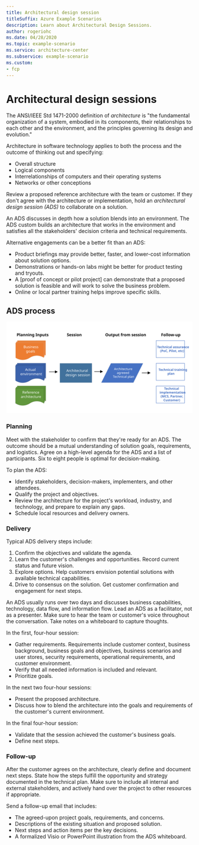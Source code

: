 ```yaml
---
title: Architectural design session
titleSuffix: Azure Example Scenarios
description: Learn about Architectural Design Sessions.
author: rogeriohc
ms.date: 04/28/2020
ms.topic: example-scenario
ms.service: architecture-center
ms.subservice: example-scenario
ms.custom:
- fcp
---
```

# Architectural design sessions

The ANSI/IEEE Std 1471-2000 definition of *architecture* is "the fundamental organization of a system, embodied in its components, their relationships to each other and the environment, and the principles governing its design and evolution."

Architecture in software technology applies to both the process and the outcome of thinking out and specifying:
- Overall structure
- Logical components
- Interrelationships of computers and their operating systems
- Networks or other conceptions

Review a proposed reference architecture with the team or customer. If they don't agree with the architecture or implementation, hold an *architectural design session (ADS)* to collaborate on a solution.

An ADS discusses in depth how a solution blends into an environment. The ADS custom builds an architecture that works in the environment and satisfies all the stakeholders' decision criteria and technical requirements.

Alternative engagements can be a better fit than an ADS:
- Product briefings may provide better, faster, and lower-cost information about solution options.
- Demonstrations or hands-on labs might be better for product testing and tryouts.
- A [proof of concept or pilot project] can demonstrate that a proposed solution is feasible and will work to solve the business problem.
- Online or local partner training helps improve specific skills.

## ADS process

![ADS process](./images/ads-process.svg)

### Planning

Meet with the stakeholder to confirm that they're ready for an ADS. The outcome should be a mutual understanding of solution goals, requirements, and logistics. Agree on a high-level agenda for the ADS and a list of participants. Six to eight people is optimal for decision-making.

To plan the ADS:
- Identify stakeholders, decision-makers, implementers, and other attendees.
- Qualify the project and objectives.
- Review the architecture for the project's workload, industry, and technology, and prepare to explain any gaps.
- Schedule local resources and delivery owners.

### Delivery

Typical ADS delivery steps include:
1. Confirm the objectives and validate the agenda.
2. Learn the customer's challenges and opportunities. Record current status and future vision.
3. Explore options. Help customers envision potential solutions with available technical capabilities.
4. Drive to consensus on the solution. Get customer confirmation and engagement for next steps.

An ADS usually runs over two days and discusses business capabilities, technology, data flow, and information flow. Lead an ADS as a facilitator, not as a presenter. Make sure to hear the team or customer's voice throughout the conversation. Take notes on a whiteboard to capture thoughts.

In the first, four-hour session:
- Gather requirements. Requirements include customer context, business background, business goals and objectives, business scenarios and user stores, security requirements, operational requirements, and customer environment.
- Verify that all needed information is included and relevant.
- Prioritize goals.

In the next two four-hour sessions:
- Present the proposed architecture.
- Discuss how to blend the architecture into the goals and requirements of the customer's current environment.

In the final four-hour session:
- Validate that the session achieved the customer's business goals.
- Define next steps.

### Follow-up

After the customer agrees on the architecture, clearly define and document next steps. State how the steps fulfill the opportunity and strategy documented in the technical plan. Make sure to include all internal and external stakeholders, and actively hand over the project to other resources if appropriate.

Send a follow-up email that includes:
- The agreed-upon project goals, requirements, and concerns.
- Descriptions of the existing situation and proposed solution. 
- Next steps and action items per the key decisions.
- A formalized Visio or PowerPoint illustration from the ADS whiteboard.

